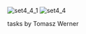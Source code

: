 ![set4_4_1](https://user-images.githubusercontent.com/34938878/36483446-6b658e84-1716-11e8-87de-65749a0fbdcf.PNG)
![set4_4](https://user-images.githubusercontent.com/34938878/36483447-6b8a52f0-1716-11e8-9481-881c8e75a201.PNG)

tasks by Tomasz Werner
